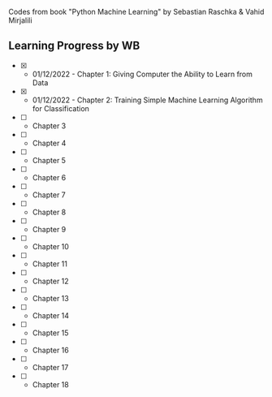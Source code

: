 Codes from book "Python Machine Learning" by Sebastian Raschka & Vahid Mirjalili

Learning Progress by WB
-------------------------------

- [X] - 01/12/2022 - Chapter 1: Giving Computer the Ability to Learn from Data<br>
- [X] - 01/12/2022 - Chapter 2: Training Simple Machine Learning Algorithm for Classification<br>
- [ ] - Chapter 3<br>
- [ ] - Chapter 4<br>
- [ ] - Chapter 5<br>
- [ ] - Chapter 6<br>
- [ ] - Chapter 7<br>
- [ ] - Chapter 8<br>
- [ ] - Chapter 9<br>
- [ ] - Chapter 10<br>
- [ ] - Chapter 11<br>
- [ ] - Chapter 12<br>
- [ ] - Chapter 13<br>
- [ ] - Chapter 14<br>
- [ ] - Chapter 15<br>
- [ ] - Chapter 16<br>
- [ ] - Chapter 17<br>
- [ ] - Chapter 18<br>